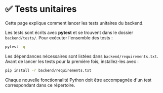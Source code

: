 # ✅ Tests unitaires

Cette page explique comment lancer les tests unitaires du backend.

Les tests sont écrits avec **pytest** et se trouvent dans le dossier `backend/tests/`.
Pour exécuter l'ensemble des tests :

```bash
pytest -q
```

Les dépendances nécessaires sont listées dans `backend/requirements.txt`.
Avant de lancer les tests pour la première fois, installez-les avec :

```bash
pip install -r backend/requirements.txt
```

Chaque nouvelle fonctionnalité Python doit être accompagnée d'un test
correspondant dans ce répertoire.
